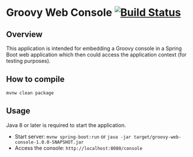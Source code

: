 # Groovy Web Console [![Build Status](https://travis-ci.org/gaborbata/groovy-web-console.svg)](https://travis-ci.org/gaborbata/groovy-web-console)

Overview
--------
This application is intended for embedding a Groovy console in a Spring Boot web application
which then could access the application context (for testing purposes).

How to compile
--------------

    mvnw clean package

Usage
-----
Java 8 or later is required to start the application.

* Start server: `mvnw spring-boot:run` or `java -jar target/groovy-web-console-1.0.0-SNAPSHOT.jar`
* Access the console: `http://localhost:8080/console`

